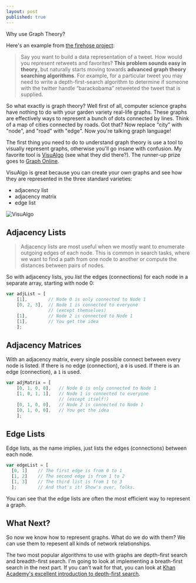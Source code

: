 ```yaml
---
layout: post
published: true
---
```


Why use Graph Theory?

Here's an example from [the firehose project](http://blog.thefirehoseproject.com):

> Say you want to build a data representation of a tweet.  How would you represent retweets and favorites?
**This problem sounds easy in theory**, but naturally starts moving towards **advanced graph theory searching algorithms**.  For example, for a particular tweet you may need to write a depth-first-search algorithm to determine if someone with the twitter handle “barackobama” retweeted the tweet that is supplied.

So what exactly is graph theory? Well first of all, computer science graphs have nothing to do with your garden variety real-life graphs. These graphs are effectively ways to represent a bunch of dots connected by lines. Think of a map of cities connected by roads. Got that? Now replace "city" with "node", and "road" with "edge". Now you're talking graph language! 

The first thing you need to do to understand graph theory is use a tool to visually represent graphs, otherwise you'll go insane with confusion. My favorite tool is [VisuAlgo](https://visualgo.net/en/graphds) (see what they did there?). The runner-up prize goes to [Graph Online](http://graphonline.ru/en/).

VisuAlgo is great because you can create your own graphs and see how they are represented in the three standard varieties:

- adjacency list
- adjacency matrix
- edge list

![VisuAlgo]({{site.baseurl}}/images/visual-algo.png)

## Adjacency Lists

> Adjacency lists are most useful when we mostly want to enumerate outgoing edges of each node. This is common in search tasks, where we want to find a path from one node to another or compute the distances between pairs of nodes. 

So with adjacency lists, you *list* the edges (connections) for each node in a separate array, starting with node 0:

```javascript
var adjList = [
    [1], 		// Node 0 is only connected to Node 1
    [0, 2, 3],	// Node 1 is connected to everyone 
    			// (except themselves)
    [1],		// Node 2 is connected to Node 1
    [1],		// You get the idea	
    ];
  ```

## Adjacency Matrices

With an adjacency matrix, every single possible connect between every node is listed. If there is no edge (connection), a `0` is used. If there is an edge (connection), a `1` is used.

```javascript
var adjMatrix = [
    [0, 1, 0, 0], 	// Node 0 is only connected to Node 1
    [1, 0, 1, 1], 	// Node 1 is connected to everyone 
               		// (except itself!)
    [0, 1, 0, 0],	// Node 2 is connected to Node 1
    [0, 1, 0, 0],	// You get the idea	
    ];
```

## Edge Lists

Edge lists, as the name implies, just lists the edges (connections) between each node.

```javascript
var edgeList = [
  [0, 1]	// The first edge is from 0 to 1
  [1, 2]	// The second edge is from 1 to 2
  [1, 3]	// The third list is from 1 to 3
  ];		// And that's it! Show's over, folks.
```
You can see that the edge lists are often the most efficient way to represent a graph.


## What Next?

So now we know how to represent graphs. What do we do with them? We can use them to repesent all kinds of network relationships.

The two most popular algorithms to use with graphs are depth-first search and breadth-first search. I'm going to look at implementing a breath-first search in the next part. If you can't wait for that, you can look at [Khan Academy's excellent introduction to depth-first search](https://www.khanacademy.org/computing/computer-science/algorithms/breadth-first-search/a/breadth-first-search-and-its-uses).
